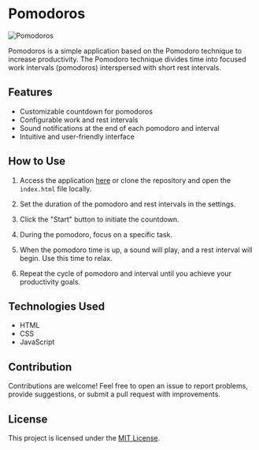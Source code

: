 # Pomodoros

![Pomodoros](pomodoros.png)

Pomodoros is a simple application based on the Pomodoro technique to increase productivity. The Pomodoro technique divides time into focused work intervals (pomodoros) interspersed with short rest intervals.

## Features

- Customizable countdown for pomodoros
- Configurable work and rest intervals
- Sound notifications at the end of each pomodoro and interval
- Intuitive and user-friendly interface

## How to Use

1. Access the application [here](https://pedrohenrique11.github.io/Pomodoros/) or clone the repository and open the `index.html` file locally.

2. Set the duration of the pomodoro and rest intervals in the settings.

3. Click the "Start" button to initiate the countdown.

4. During the pomodoro, focus on a specific task.

5. When the pomodoro time is up, a sound will play, and a rest interval will begin. Use this time to relax.

6. Repeat the cycle of pomodoro and interval until you achieve your productivity goals.

## Technologies Used

- HTML
- CSS
- JavaScript

## Contribution

Contributions are welcome! Feel free to open an issue to report problems, provide suggestions, or submit a pull request with improvements.

## License

This project is licensed under the [MIT License](LICENSE).
